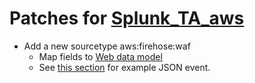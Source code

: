 # Patches for [Splunk_TA_aws](https://splunkbase.splunk.com/app/1876)

- Add a new sourcetype aws:firehose:waf
  - Map fields to [Web data model](https://docs.splunk.com/Documentation/CIM/5.3.2/User/Web)
  - See [this section](https://gitlab.com/curben/aws-scripts/-/tree/main/waf-firehose-splunk?ref_type=heads#waf-event) for example JSON event.
